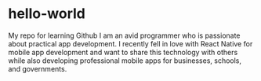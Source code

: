 # hello-world
My repo for learning Github
I am an avid programmer who is passionate about practical app development. I recently fell in love with React Native for mobile app development and want to share this technology with others while also developing professional mobile apps for businesses, schools, and governments.
